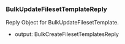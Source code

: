 ### BulkUpdateFilesetTemplateReply
Reply Object for BulkUpdateFilesetTemplate.

- output: BulkCreateFilesetTemplatesReply
